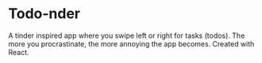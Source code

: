 # Todo-nder
A tinder inspired app where you swipe left or right for tasks (todos). The more you procrastinate, the more annoying the app becomes. Created with React.
